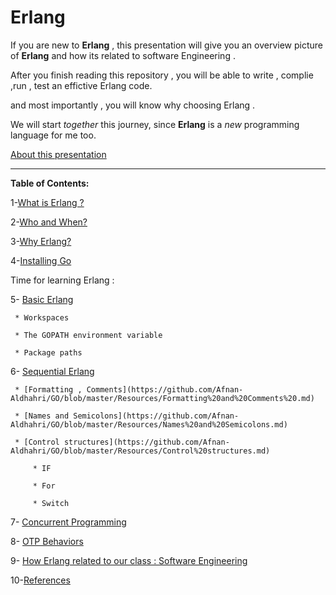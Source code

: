 # Erlang

If you are new to **Erlang** , this presentation will give you an overview picture of **Erlang** and how its related to software Engineering .

After you finish reading this repository , you will be able to write , complie ,run , test an effictive Erlang code.

and most importantly , you will know why choosing Erlang .

We will start *together* this journey, since **Erlang** is a *new* programming language for me too.

[About this presentation](https://github.com/Afnan-Aldhahri/GO/blob/master/Resources/About%20this%20presentation.md) 


-----------------------------------------------------------------------------------------------------


**Table of Contents:**



1-[What is Erlang ?](https://github.com/Afnan-Aldhahri/GO/blob/master/Resources/What%20is%20GO%20%3F%20.md)  

2-[Who and When?](https://github.com/Afnan-Aldhahri/GO/blob/master/Resources/Who%20and%20When%3F.md)

3-[Why Erlang?](https://github.com/Afnan-Aldhahri/GO/blob/master/Resources/Why%20GO.md) 

4-[Installing Go](https://github.com/Afnan-Aldhahri/GO/blob/master/Resources/InstallingGO.md) 

Time for learning Erlang :

5- [Basic Erlang](https://github.com/Afnan-Aldhahri/GO/blob/master/Resources/Code%20Organization.md)
 
     * Workspaces
     
     * The GOPATH environment variable
     
     * Package paths
     
6- [Sequential Erlang](https://github.com/Afnan-Aldhahri/GO/blob/master/Resources/Go%20the%20Basics.md) 
 
     * [Formatting , Comments](https://github.com/Afnan-Aldhahri/GO/blob/master/Resources/Formatting%20and%20Comments%20.md)

     * [Names and Semicolons](https://github.com/Afnan-Aldhahri/GO/blob/master/Resources/Names%20and%20Semicolons.md)

     * [Control structures](https://github.com/Afnan-Aldhahri/GO/blob/master/Resources/Control%20structures.md)
    
         * IF
         
         * For
         
         * Switch

         
7- [Concurrent Programming](https://github.com/Afnan-Aldhahri/GO/blob/master/Resources/Go%20the%20Basics.md) 


8- [OTP Behaviors](https://github.com/Afnan-Aldhahri/GO/blob/master/Resources/Run%20your%20first%20program.md)


9- [How Erlang related to our class : Software Engineering](https://github.com/Afnan-Aldhahri/GO/blob/master/Resources/How%20GO%20related%20to%20our%20class%20:%20Software%20Engineering.md)


10-[References](https://github.com/Afnan-Aldhahri/GO/blob/master/Resources/bibliography.md)
